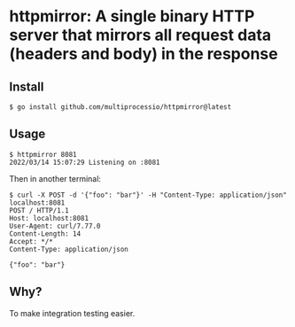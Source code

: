 # httpmirror: A single binary HTTP server that mirrors all request data (headers and body) in the response


## Install

```
$ go install github.com/multiprocessio/httpmirror@latest
```

## Usage

```
$ httpmirror 8081
2022/03/14 15:07:29 Listening on :8081
```

Then in another terminal:

```
$ curl -X POST -d '{"foo": "bar"}' -H "Content-Type: application/json" localhost:8081
POST / HTTP/1.1
Host: localhost:8081
User-Agent: curl/7.77.0
Content-Length: 14
Accept: */*
Content-Type: application/json

{"foo": "bar"}
```

## Why?

To make integration testing easier.
